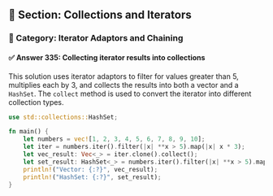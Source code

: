 ## 📘 Section: Collections and Iterators
### 🔹 Category: Iterator Adaptors and Chaining
#### ✅ Answer 335: Collecting iterator results into collections

This solution uses iterator adaptors to filter for values greater than 5, multiplies each by 3, and collects the results into both a vector and a `HashSet`. The `collect` method is used to convert the iterator into different collection types.

```rust
use std::collections::HashSet;

fn main() {
    let numbers = vec![1, 2, 3, 4, 5, 6, 7, 8, 9, 10];
    let iter = numbers.iter().filter(|x| **x > 5).map(|x| x * 3);
    let vec_result: Vec<_> = iter.clone().collect();
    let set_result: HashSet<_> = numbers.iter().filter(|x| **x > 5).map(|x| x * 3).collect();
    println!("Vector: {:?}", vec_result);
    println!("HashSet: {:?}", set_result);
}
```
